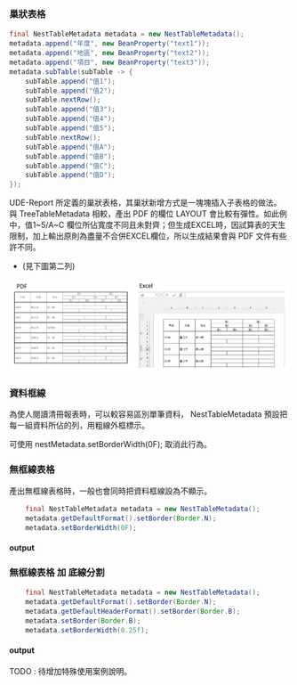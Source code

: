 ### 巢狀表格

``` java
final NestTableMetadata metadata = new NestTableMetadata();
metadata.append("年度", new BeanProperty("text1"));
metadata.append("地區", new BeanProperty("text2"));
metadata.append("項目", new BeanProperty("text3"));
metadata.subTable(subTable -> {
    subTable.append("值1");
    subTable.append("值2");
    subTable.nextRow();
    subTable.append("值3");
    subTable.append("值4");
    subTable.append("值5");
    subTable.nextRow();
    subTable.append("值A");
    subTable.append("值B");
    subTable.append("值C");
    subTable.append("值D");
});
```

UDE-Report 所定義的巢狀表格，其巢狀新增方式是一塊塊插入子表格的做法。
與 TreeTableMetadata 相較，產出 PDF 的欄位 LAYOUT 會比較有彈性。如此例中，值1~5/A~C 欄位所佔寬度不同且未對齊；但生成EXCEL時，因試算表的天生限制，加上輸出原則為盡量不合併EXCEL欄位，所以生成結果會與 PDF 文件有些許不同。

* (見下圖第二列)

![](/assets/ch06/nestTable-basic.png)


### 資料框線

為使人閱讀清冊報表時，可以較容易區別單筆資料，
NestTableMetadata 預設把每一組資料所佔的列，用粗線外框標示。

可使用 nestMetadata.setBorderWidth(0F); 取消此行為。

### 無框線表格

產出無框線表格時，一般也會同時把資料框線設為不顯示。


``` java
    final NestTableMetadata metadata = new NestTableMetadata();
    metadata.getDefaultFormat().setBorder(Border.N);
    metadata.setBorderWidth(0F);
```

#### output


### 無框線表格 加 底線分割


``` java
    final NestTableMetadata metadata = new NestTableMetadata();
    metadata.getDefaultFormat().setBorder(Border.N);
    metadata.getDefaultHeaderFormat().setBorder(Border.B);
    metadata.setBorder(Border.B);
    metadata.setBorderWidth(0.25f);
```


#### output



TODO : 待增加特殊使用案例說明。









